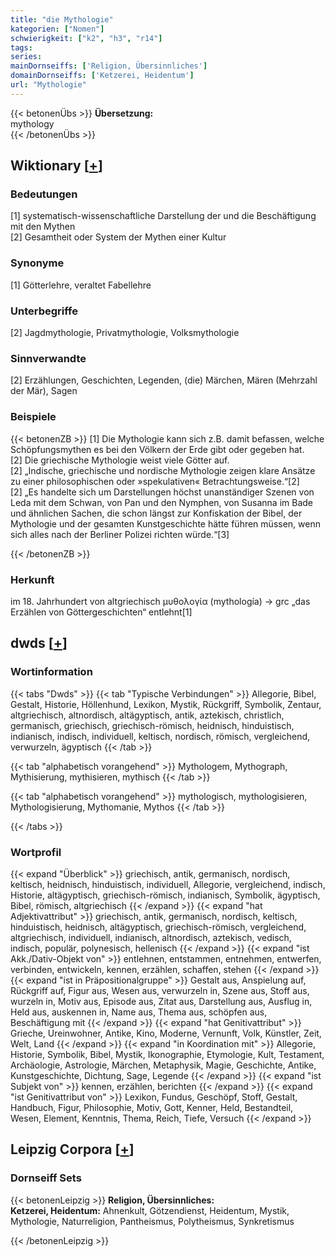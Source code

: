 ```yaml
---
title: "die Mythologie"
kategorien: ["Nomen"]
schwierigkeit: ["k2", "h3", "r14"]
tags:
series:
mainDornseiffs: ['Religion, Übersinnliches']
domainDornseiffs: ['Ketzerei, Heidentum']
url: "Mythologie"
---
```


{{< betonenÜbs >}}
**Übersetzung:**  
mythology  
{{< /betonenÜbs >}}

## Wiktionary [[+](https://de.wiktionary.org/wiki/Mythologie)]

### Bedeutungen
[1] systematisch-wissenschaftliche Darstellung der und die Beschäftigung mit den Mythen  
[2] Gesamtheit oder System der Mythen einer Kultur  

### Synonyme
[1] Götterlehre, veraltet Fabellehre  

### Unterbegriffe
[2] Jagdmythologie, Privatmythologie, Volksmythologie  

### Sinnverwandte
[2] Erzählungen, Geschichten, Legenden, (die) Märchen, Mären (Mehrzahl der Mär), Sagen  

### Beispiele
{{< betonenZB >}}
[1] Die Mythologie kann sich z.B. damit befassen, welche Schöpfungsmythen es bei den Völkern der Erde gibt oder gegeben hat.  
[2] Die griechische Mythologie weist viele Götter auf.  
[2] „Indische, griechische und nordische Mythologie zeigen klare Ansätze zu einer philosophischen oder »spekulativen« Betrachtungsweise.“[2]  
[2] „Es handelte sich um Darstellungen höchst unanständiger Szenen von Leda mit dem Schwan, von Pan und den Nymphen, von Susanna im Bade und ähnlichen Sachen, die schon längst zur Konfiskation der Bibel, der Mythologie und der gesamten Kunstgeschichte hätte führen müssen, wenn sich alles nach der Berliner Polizei richten würde.“[3]  

{{< /betonenZB >}}
### Herkunft
im 18. Jahrhundert von altgriechisch μυθολογία (mythología) → grc „das Erzählen von Göttergeschichten“ entlehnt[1]  



## dwds [[+](https://www.dwds.de/wb/Mythologie)]

### Wortinformation
{{< tabs "Dwds" >}}
{{< tab "Typische Verbindungen" >}}
Allegorie, Bibel, Gestalt, Historie, Höllenhund, Lexikon, Mystik, Rückgriff, Symbolik, Zentaur, altgriechisch, altnordisch, altägyptisch, antik, aztekisch, christlich, germanisch, griechisch, griechisch-römisch, heidnisch, hinduistisch, indianisch, indisch, individuell, keltisch, nordisch, römisch, vergleichend, verwurzeln, ägyptisch
{{< /tab >}}

{{< tab "alphabetisch vorangehend" >}}
Mythologem, Mythograph, Mythisierung, mythisieren, mythisch
{{< /tab >}}

{{< tab "alphabetisch vorangehend" >}}
mythologisch, mythologisieren, Mythologisierung, Mythomanie, Mythos
{{< /tab >}}

{{< /tabs >}}

### Wortprofil
{{< expand "Überblick" >}} griechisch, antik, germanisch, nordisch, keltisch, heidnisch, hinduistisch, individuell, Allegorie, vergleichend, indisch, Historie, altägyptisch, griechisch-römisch, indianisch, Symbolik, ägyptisch, Bibel, römisch, altgriechisch {{< /expand >}}
{{< expand "hat Adjektivattribut" >}} griechisch, antik, germanisch, nordisch, keltisch, hinduistisch, heidnisch, altägyptisch, griechisch-römisch, vergleichend, altgriechisch, individuell, indianisch, altnordisch, aztekisch, vedisch, indisch, populär, polynesisch, hellenisch {{< /expand >}}
{{< expand "ist Akk./Dativ-Objekt von" >}} entlehnen, entstammen, entnehmen, entwerfen, verbinden, entwickeln, kennen, erzählen, schaffen, stehen {{< /expand >}}
{{< expand "ist in Präpositionalgruppe" >}} Gestalt aus, Anspielung auf, Rückgriff auf, Figur aus, Wesen aus, verwurzeln in, Szene aus, Stoff aus, wurzeln in, Motiv aus, Episode aus, Zitat aus, Darstellung aus, Ausflug in, Held aus, auskennen in, Name aus, Thema aus, schöpfen aus, Beschäftigung mit {{< /expand >}}
{{< expand "hat Genitivattribut" >}} Grieche, Ureinwohner, Antike, Kino, Moderne, Vernunft, Volk, Künstler, Zeit, Welt, Land {{< /expand >}}
{{< expand "in Koordination mit" >}} Allegorie, Historie, Symbolik, Bibel, Mystik, Ikonographie, Etymologie, Kult, Testament, Archäologie, Astrologie, Märchen, Metaphysik, Magie, Geschichte, Antike, Kunstgeschichte, Dichtung, Sage, Legende {{< /expand >}}
{{< expand "ist Subjekt von" >}} kennen, erzählen, berichten {{< /expand >}}
{{< expand "ist Genitivattribut von" >}} Lexikon, Fundus, Geschöpf, Stoff, Gestalt, Handbuch, Figur, Philosophie, Motiv, Gott, Kenner, Held, Bestandteil, Wesen, Element, Kenntnis, Thema, Reich, Tiefe, Versuch {{< /expand >}}

## Leipzig Corpora [[+](https://corpora.uni-leipzig.de/en/res?word=Mythologie&corpusId=deu_newscrawl-public_2018)]

### Dornseiff Sets
{{< betonenLeipzig >}}
**Religion, Übersinnliches:**  
**Ketzerei, Heidentum:** Ahnenkult, Götzendienst, Heidentum, Mystik, Mythologie, Naturreligion, Pantheismus, Polytheismus, Synkretismus  

{{< /betonenLeipzig >}}
